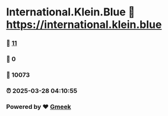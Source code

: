 # International.Klein.Blue :link: https://international.klein.blue 
### :page_facing_up: [11](https://international.klein.blue/tag.html) 
### :speech_balloon: 0 
### :hibiscus: 10073 
### :alarm_clock: 2025-03-28 04:10:55 
### Powered by :heart: [Gmeek](https://github.com/Meekdai/Gmeek)
